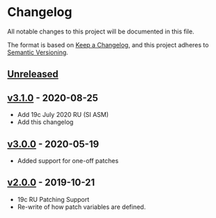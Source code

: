 # Changelog
All notable changes to this project will be documented in this file.

The format is based on [Keep a Changelog](https://keepachangelog.com/en/1.0.0/),
and this project adheres to [Semantic Versioning](https://semver.org/spec/v2.0.0.html).

## [Unreleased]

## [v3.1.0] - 2020-08-25
- Add 19c July 2020 RU (SI ASM)
- Add this changelog

## [v3.0.0] - 2020-05-19
- Added support for one-off patches

## [v2.0.0] - 2019-10-21
- 19c RU Patching Support
- Re-write of how patch variables are defined.

[Unreleased]: https://github.com/CruGlobal/ansible-oracle-psu/compare/v2.1.0...HEAD

[v3.1.0]: https://github.com/CruGlobal/ansible-oracle-psu/compare/v3.0.0...v3.1.0
[v3.0.0]: https://github.com/CruGlobal/ansible-oracle-psu/compare/v2.0.0...v3.0.0
[v2.0.0]: https://github.com/CruGlobal/ansible-oracle-psu/releases/tag/v2.0.0
